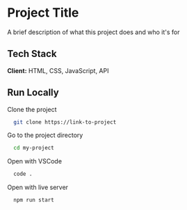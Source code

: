 
# Project Title

A brief description of what this project does and who it's for

## Tech Stack

**Client:** HTML, CSS, JavaScript, API

## Run Locally

Clone the project

```bash
  git clone https://link-to-project
```

Go to the project directory

```bash
  cd my-project
```

Open with VSCode

```bash
  code .
```

Open with live server

```bash
  npm run start
```


